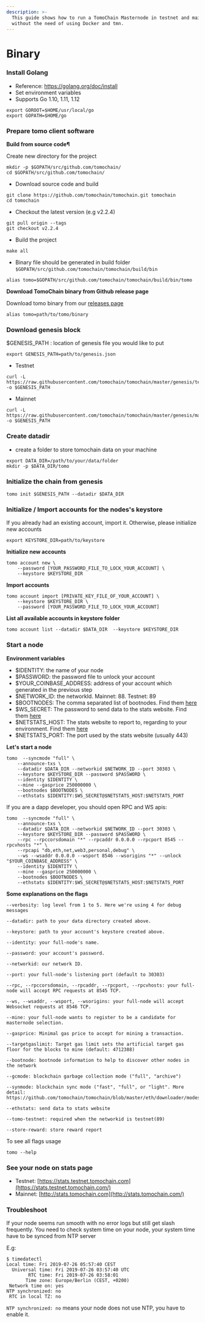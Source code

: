 ```yaml
---
description: >-
  This guide shows how to run a TomoChain Masternode in testnet and mainnet
  without the need of using Docker and tmn.
---
```


# Binary

### Install Golang <a id="install-golang"></a>

* Reference: https://golang.org/doc/install
* Set environment variables
* Supports Go 1.10, 1.11, 1.12

```text
export GOROOT=$HOME/usr/local/go
export GOPATH=$HOME/go
```

### Prepare tomo client software <a id="prepare-tomo-client-software"></a>

**Build from source code¶**

Create new directory for the project

```text
mkdir -p $GOPATH/src/github.com/tomochain/
cd $GOPATH/src/github.com/tomochain/
```

* Download source code and build

```text
git clone https://github.com/tomochain/tomochain.git tomochain
cd tomochain
```

* Checkout the latest version \(e.g v2.2.4\)

```text
git pull origin --tags
git checkout v2.2.4
```

* Build the project

```text
make all
```

* Binary file should be generated in build folder `$GOPATH/src/github.com/tomochain/tomochain/build/bin`

```text
alias tomo=$GOPATH/src/github.com/tomochain/tomochain/build/bin/tomo
```

**Download TomoChain binary from Github release page**

Download tomo binary from our [releases page](https://github.com/tomochain/tomochain/releases)

```text
alias tomo=path/to/tomo/binary
```

### Download genesis block <a id="download-genesis-block"></a>

$GENESIS\_PATH : location of genesis file you would like to put

```text
export GENESIS_PATH=path/to/genesis.json
```

* Testnet

```text
curl -L https://raw.githubusercontent.com/tomochain/tomochain/master/genesis/testnet.json -o $GENESIS_PATH
```

* Mainnet

```text
curl -L https://raw.githubusercontent.com/tomochain/tomochain/master/genesis/mainnet.json -o $GENESIS_PATH
```

### Create datadir <a id="create-datadir"></a>

* create a folder to store tomochain data on your machine

```text
export DATA_DIR=/path/to/your/data/folder
mkdir -p $DATA_DIR/tomo
```

### Initialize the chain from genesis <a id="initialize-the-chain-from-genesis"></a>

```text
tomo init $GENESIS_PATH --datadir $DATA_DIR
```

### Initialize / Import accounts for the nodes's keystore <a id="initialize-import-accounts-for-the-nodess-keystore"></a>

If you already had an existing account, import it. Otherwise, please initialize new accounts 

```text
export KEYSTORE_DIR=path/to/keystore
```

**Initialize new accounts**

```text
tomo account new \
    --password [YOUR_PASSWORD_FILE_TO_LOCK_YOUR_ACCOUNT] \
    --keystore $KEYSTORE_DIR
```

**Import accounts**

```text
tomo account import [PRIVATE_KEY_FILE_OF_YOUR_ACCOUNT] \    
    --keystore $KEYSTORE_DIR \
    --password [YOUR_PASSWORD_FILE_TO_LOCK_YOUR_ACCOUNT]
```

**List all available accounts in keystore folder**

```text
tomo account list --datadir $DATA_DIR  --keystore $KEYSTORE_DIR
```

### Start a node <a id="start-a-node"></a>

**Environment variables**

* $IDENTITY: the name of your node
* $PASSWORD: the password file to unlock your account
* $YOUR\_COINBASE\_ADDRESS: address of your account which generated in the previous step
* $NETWORK\_ID: the networkId. Mainnet: 88. Testnet: 89
* $BOOTNODES: The comma separated list of bootnodes. Find them [here](https://docs.tomochain.com/general/networks/)
* $WS\_SECRET: The password to send data to the stats website. Find them [here](https://docs.tomochain.com/general/networks/)
* $NETSTATS\_HOST: The stats website to report to, regarding to your environment. Find them [here](https://docs.tomochain.com/general/networks/)
* $NETSTATS\_PORT: The port used by the stats website \(usually 443\)

**Let's start a node**

```text
tomo  --syncmode "full" \
    --announce-txs \
    --datadir $DATA_DIR --networkid $NETWORK_ID --port 30303 \
    --keystore $KEYSTORE_DIR --password $PASSWORD \
    --identity $IDENTITY \
    --mine --gasprice 250000000 \
    --bootnodes $BOOTNODES \
    --ethstats $IDENTITY:$WS_SECRET@$NETSTATS_HOST:$NETSTATS_PORT
```

If you are a dapp developer, you should open RPC and WS apis:

```text
tomo  --syncmode "full" \
    --announce-txs \
    --datadir $DATA_DIR --networkid $NETWORK_ID --port 30303 \
    --keystore $KEYSTORE_DIR --password $PASSWORD \
    --rpc --rpccorsdomain "*" --rpcaddr 0.0.0.0 --rpcport 8545 --rpcvhosts "*" \
    --rpcapi "db,eth,net,web3,personal,debug" \
    --ws --wsaddr 0.0.0.0 --wsport 8546 --wsorigins "*" --unlock "$YOUR_COINBASE_ADDRESS" \
    --identity $IDENTITY \
    --mine --gasprice 250000000 \
    --bootnodes $BOOTNODES \
    --ethstats $IDENTITY:$WS_SECRET@$NETSTATS_HOST:$NETSTATS_PORT
```

**Some explanations on the flags**

```text
--verbosity: log level from 1 to 5. Here we're using 4 for debug messages

--datadir: path to your data directory created above.

--keystore: path to your account's keystore created above.

--identity: your full-node's name.

--password: your account's password.

--networkid: our network ID.

--port: your full-node's listening port (default to 30303)

--rpc, --rpccorsdomain, --rpcaddr, --rpcport, --rpcvhosts: your full-node will accept RPC requests at 8545 TCP.

--ws, --wsaddr, --wsport, --wsorigins: your full-node will accept Websocket requests at 8546 TCP.

--mine: your full-node wants to register to be a candidate for masternode selection.

--gasprice: Minimal gas price to accept for mining a transaction.

--targetgaslimit: Target gas limit sets the artificial target gas floor for the blocks to mine (default: 4712388)

--bootnode: bootnode information to help to discover other nodes in the network

--gcmode: blockchain garbage collection mode ("full", "archive")

--synmode: blockchain sync mode ("fast", "full", or "light". More detail: https://github.com/tomochain/tomochain/blob/master/eth/downloader/modes.go#L24)

--ethstats: send data to stats website

--tomo-testnet: required when the networkid is testnet(89)

--store-reward: store reward report
```

To see all flags usage

```text
tomo --help
```

### See your node on stats page <a id="see-your-node-on-stats-page"></a>

* Testnet: [https://stats.testnet.tomochain.com](https://stats.testnet.tomochain.com/)
* Mainnet: [http://stats.tomochain.com](http://stats.tomochain.com/)

### Troubleshoot <a id="troubleshoot"></a>

If your node seems run smooth with no error logs but still get slash frequently. You need to check system time on your node, your system time have to be synced from NTP server

E.g:

```text
$ timedatectl
Local time: Fri 2019-07-26 05:57:40 CEST
  Universal time: Fri 2019-07-26 03:57:40 UTC
        RTC time: Fri 2019-07-26 03:58:01
       Time zone: Europe/Berlin (CEST, +0200)
 Network time on: yes
NTP synchronized: no
 RTC in local TZ: no
```

`NTP synchronized: no` means your node does not use NTP, you have to enable it.

